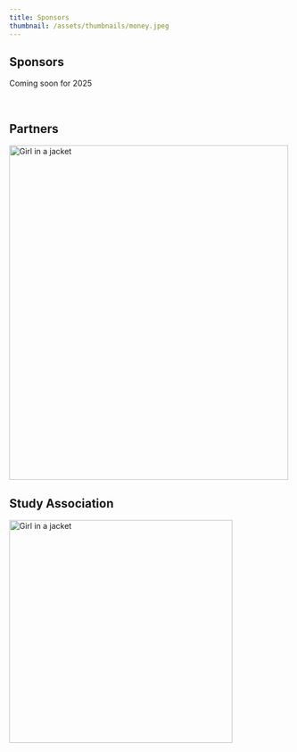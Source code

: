 ```yaml
---
title: Sponsors
thumbnail: /assets/thumbnails/money.jpeg
---
```


## Sponsors

Coming soon for 2025

<br>

## Partners

 <div className='w-full flex flex-col justify-center gap-6 p-5 md:flex-row'>
    <div className='p-2 md:h-24'>
        <img src="/assets/partners/rug.png" alt="Girl in a jacket" width="500" height="600">
    </div>
</div>

## Study Association

 <div className='w-full flex flex-col justify-center gap-6 p-5 md:flex-row'>
    <div className='p-2 md:h-24'>
        <img src="/assets/partners/cover.svg" alt="Girl in a jacket" width="400" height="auto">
    </div>
</div>
